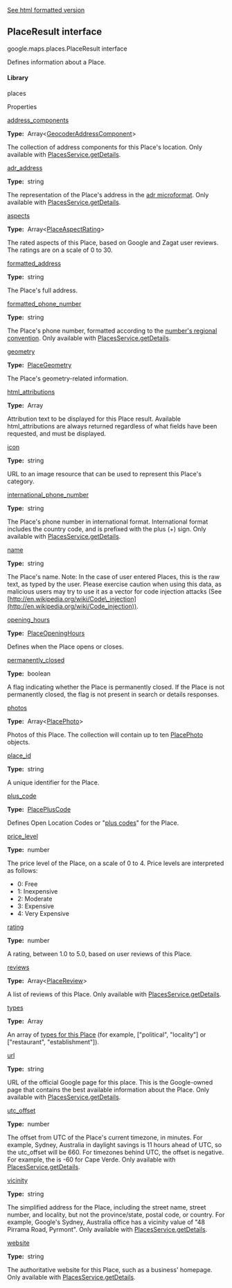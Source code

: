 [See html formatted version](https://huasofoundries.github.io/google-maps-documentation/PlaceResult.html)


PlaceResult interface
---------------------

google.maps.places.PlaceResult interface

Defines information about a Place.

#### Library

places

Properties

[address\_components](#PlaceResult.address_components)

**Type:**  Array<[GeocoderAddressComponent](GeocoderAddressComponent.md)\>

The collection of address components for this Place's location. Only available with [PlacesService.getDetails](https://developers.google.com/maps/documentation/javascript/reference/places-service#PlacesService.getDetails).

[adr\_address](#PlaceResult.adr_address)

**Type:**  string

The representation of the Place's address in the [adr microformat](http://microformats.org/wiki/adr). Only available with [PlacesService.getDetails](https://developers.google.com/maps/documentation/javascript/reference/places-service#PlacesService.getDetails).

[aspects](#PlaceResult.aspects)

**Type:**  Array<[PlaceAspectRating](PlaceAspectRating.md)\>

The rated aspects of this Place, based on Google and Zagat user reviews. The ratings are on a scale of 0 to 30.

[formatted\_address](#PlaceResult.formatted_address)

**Type:**  string

The Place's full address.

[formatted\_phone\_number](#PlaceResult.formatted_phone_number)

**Type:**  string

The Place's phone number, formatted according to the [number's regional convention](http://en.wikipedia.org/wiki/Local_conventions_for_writing_telephone_numbers). Only available with [PlacesService.getDetails](https://developers.google.com/maps/documentation/javascript/reference/places-service#PlacesService.getDetails).

[geometry](#PlaceResult.geometry)

**Type:**  [PlaceGeometry](PlaceGeometry.md)

The Place's geometry-related information.

[html\_attributions](#PlaceResult.html_attributions)

**Type:**  Array<string>

Attribution text to be displayed for this Place result. Available html\_attributions are always returned regardless of what fields have been requested, and must be displayed.

[icon](#PlaceResult.icon)

**Type:**  string

URL to an image resource that can be used to represent this Place's category.

[international\_phone\_number](#PlaceResult.international_phone_number)

**Type:**  string

The Place's phone number in international format. International format includes the country code, and is prefixed with the plus (+) sign. Only available with [PlacesService.getDetails](https://developers.google.com/maps/documentation/javascript/reference/places-service#PlacesService.getDetails).

[name](#PlaceResult.name)

**Type:**  string

The Place's name. Note: In the case of user entered Places, this is the raw text, as typed by the user. Please exercise caution when using this data, as malicious users may try to use it as a vector for code injection attacks (See [http://en.wikipedia.org/wiki/Code\_injection](http://en.wikipedia.org/wiki/Code_injection)).

[opening\_hours](#PlaceResult.opening_hours)

**Type:**  [PlaceOpeningHours](PlaceOpeningHours.md)

Defines when the Place opens or closes.

[permanently\_closed](#PlaceResult.permanently_closed)

**Type:**  boolean

A flag indicating whether the Place is permanently closed. If the Place is not permanently closed, the flag is not present in search or details responses.

[photos](#PlaceResult.photos)

**Type:**  Array<[PlacePhoto](PlacePhoto.md)\>

Photos of this Place. The collection will contain up to ten [PlacePhoto](PlacePhoto.md) objects.

[place\_id](#PlaceResult.place_id)

**Type:**  string

A unique identifier for the Place.

[plus\_code](#PlaceResult.plus_code)

**Type:**  [PlacePlusCode](PlacePlusCode.md)

Defines Open Location Codes or "[plus codes](https://plus.codes/)" for the Place.

[price\_level](#PlaceResult.price_level)

**Type:**  number

The price level of the Place, on a scale of 0 to 4. Price levels are interpreted as follows:

*   0: Free
*   1: Inexpensive
*   2: Moderate
*   3: Expensive
*   4: Very Expensive

[rating](#PlaceResult.rating)

**Type:**  number

A rating, between 1.0 to 5.0, based on user reviews of this Place.

[reviews](#PlaceResult.reviews)

**Type:**  Array<[PlaceReview](PlaceReview.md)\>

A list of reviews of this Place. Only available with [PlacesService.getDetails](https://developers.google.com/maps/documentation/javascript/reference/places-service#PlacesService.getDetails).

[types](#PlaceResult.types)

**Type:**  Array<string>

An array of [types for this Place](https://developers.google.com/places/supported_types) (for example, \["political", "locality"\] or \["restaurant", "establishment"\]).

[url](#PlaceResult.url)

**Type:**  string

URL of the official Google page for this place. This is the Google-owned page that contains the best available information about the Place. Only available with [PlacesService.getDetails](https://developers.google.com/maps/documentation/javascript/reference/places-service#PlacesService.getDetails).

[utc\_offset](#PlaceResult.utc_offset)

**Type:**  number

The offset from UTC of the Place's current timezone, in minutes. For example, Sydney, Australia in daylight savings is 11 hours ahead of UTC, so the utc\_offset will be 660. For timezones behind UTC, the offset is negative. For example, the is \-60 for Cape Verde. Only available with [PlacesService.getDetails](https://developers.google.com/maps/documentation/javascript/reference/places-service#PlacesService.getDetails).

[vicinity](#PlaceResult.vicinity)

**Type:**  string

The simplified address for the Place, including the street name, street number, and locality, but not the province/state, postal code, or country. For example, Google's Sydney, Australia office has a vicinity value of "48 Pirrama Road, Pyrmont". Only available with [PlacesService.getDetails](https://developers.google.com/maps/documentation/javascript/reference/places-service#PlacesService.getDetails).

[website](#PlaceResult.website)

**Type:**  string

The authoritative website for this Place, such as a business' homepage. Only available with [PlacesService.getDetails](https://developers.google.com/maps/documentation/javascript/reference/places-service#PlacesService.getDetails).